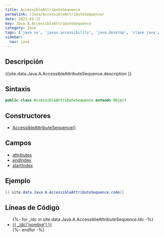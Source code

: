 ```yaml
---
title: AccessibleAttributeSequence
permalink: /Java/AccessibleAttributeSequence/
date: 2021-01-11
key: Java.A.AccessibleAttributeSequence
category: Java
tags: ['java se', 'javax.accessibility', 'java.desktop', 'clase java', 'Java 1.0']
sidebar: 
  nav: java
---
```


## Descripción
{{site.data.Java.A.AccessibleAttributeSequence.description }}

## Sintaxis
~~~java
public class AccessibleAttributeSequence extends Object
~~~

## Constructores
* [AccessibleAttributeSequence()](/Java/AccessibleAttributeSequence/AccessibleAttributeSequence/)

## Campos
* [attributes](/Java/AccessibleAttributeSequence/attributes)
* [endIndex](/Java/AccessibleAttributeSequence/endIndex)
* [startIndex](/Java/AccessibleAttributeSequence/startIndex)

## Ejemplo
~~~java
{{ site.data.Java.A.AccessibleAttributeSequence.code}}
~~~

## Líneas de Código
<ul>
{%- for _ldc in site.data.Java.A.AccessibleAttributeSequence.ldc -%}
   <li>
       <a href="{{_ldc['url'] }}">{{ _ldc['nombre'] }}</a>
   </li>
{%- endfor -%}
</ul>
